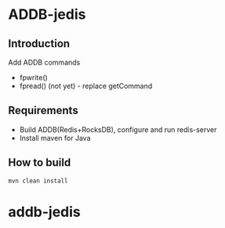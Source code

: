 # ADDB-jedis

## Introduction
Add ADDB commands
* fpwrite()
* fpread() (not yet) - replace getCommand

## Requirements

* Build ADDB(Redis+RocksDB), configure and run redis-server
* Install maven for Java

## How to build

```
mvn clean install
```

# addb-jedis


